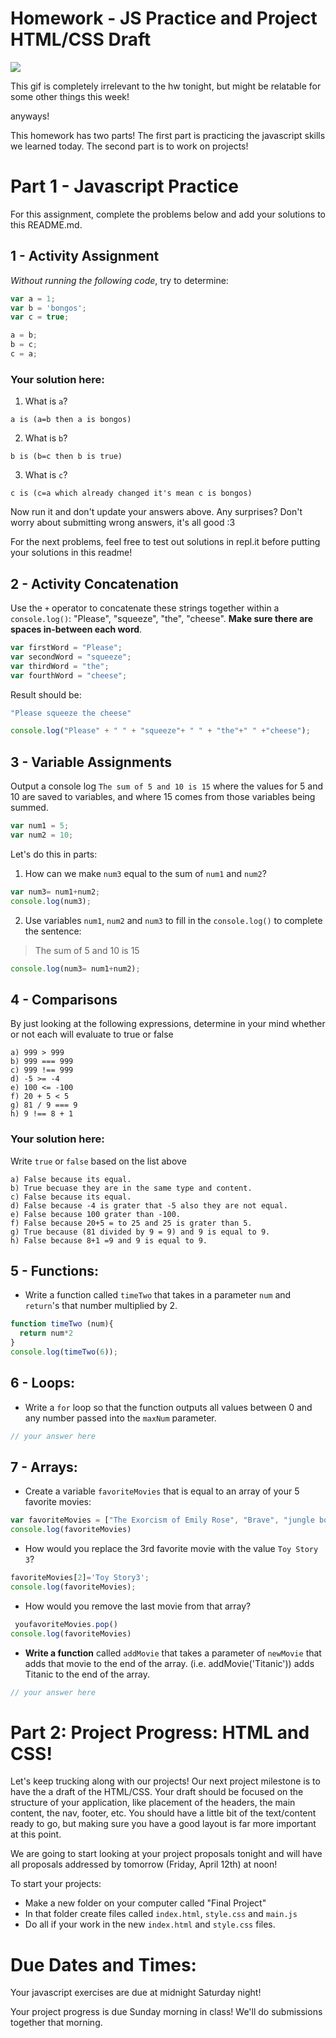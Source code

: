 # Homework - JS Practice and Project HTML/CSS Draft

![](https://media.giphy.com/media/yYSSBtDgbbRzq/giphy.gif)

This gif is completely irrelevant to the hw tonight, but might be relatable for some other things this week!


anyways!

This homework has two parts!  The first part is practicing the javascript skills we learned today.  The second part is to work on projects!


# Part 1 - Javascript Practice

For this assignment, complete the problems below and add your solutions to this README.md.  

## 1 - Activity Assignment
*Without running the following code*, try to determine:

```js
var a = 1;
var b = 'bongos';
var c = true;

a = b;
b = c;
c = a;
```

### Your solution here:
1.  What is `a`? 
```
a is (a=b then a is bongos)
```
2.  What is `b`?
```
b is (b=c then b is true)
```
3.  What is `c`?
```
c is (c=a which already changed it's mean c is bongos)
```

Now run it and don't update your answers above.  Any surprises?  Don't worry about submitting wrong answers, it's all good :3

For the next problems, feel free to test out solutions in repl.it before putting your solutions in this readme!

## 2 - Activity Concatenation
Use the `+` operator to concatenate these strings together within a `console.log()`: "Please", "squeeze", "the", "cheese". __Make sure there are spaces in-between each word__.

```js
var firstWord = "Please";
var secondWord = "squeeze";
var thirdWord = "the";
var fourthWord = "cheese";
```
Result should be:
```js
"Please squeeze the cheese"
```

```js
console.log("Please" + " " + "squeeze"+ " " + "the"+" " +"cheese"); 
```

## 3 - Variable Assignments

Output a console log `The sum of 5 and 10 is 15` where the values for 5 and 10 are saved to variables, and where 15 comes from those variables being summed.

```js
var num1 = 5;
var num2 = 10;
```

Let's do this in parts:
1. How can we make `num3` equal to the sum of `num1` and `num2`?
```js
var num3= num1+num2;
console.log(num3);
```
2. Use variables `num1`, `num2` and `num3` to fill in the `console.log()` to complete the sentence: 

>The sum of 5 and 10 is 15

```js
console.log(num3= num1+num2);
```

## 4 - Comparisons
By just looking at the following expressions, determine in your mind whether or not each will evaluate to true or false
```
a) 999 > 999
b) 999 === 999 
c) 999 !== 999
d) -5 >= -4
e) 100 <= -100
f) 20 + 5 < 5 
g) 81 / 9 === 9
h) 9 !== 8 + 1
```
### Your solution here:
Write `true` or `false` based on the list above
```
a) False because its equal.
b) True becuase they are in the same type and content.
c) False because its equal.
d) False because -4 is grater that -5 also they are not equal.
e) False because 100 grater than -100.
f) False because 20+5 = to 25 and 25 is grater than 5.
g) True because (81 divided by 9 = 9) and 9 is equal to 9.
h) False because 8+1 =9 and 9 is equal to 9. 
```

## 5 - Functions:

* Write a function called `timeTwo` that takes in a parameter `num` and `return`'s that number multiplied by 2.

```js
function timeTwo (num){
  return num*2
}
console.log(timeTwo(6));
```

## 6 - Loops:

*  Write a `for` loop so that the function outputs all values between 0 and any number passed into the `maxNum` parameter.
   
```js
// your answer here
```

## 7 - Arrays:

*  Create a variable `favoriteMovies` that is equal to an array of your 5 favorite movies:

```js
var favoriteMovies = ["The Exorcism of Emily Rose", "Brave", "jungle book", "Dangal", "The Fault in Our Stars"];
console.log(favoriteMovies)
```

*  How would you replace the 3rd favorite movie with the value `Toy Story 3`?

```js
favoriteMovies[2]='Toy Story3';
console.log(favoriteMovies);
```

*   How would you remove the last movie from that array?
```js
 youfavoriteMovies.pop()
console.log(favoriteMovies)
```

*   **Write a function** called `addMovie` that takes a parameter of `newMovie` that adds that movie to the end of the array.  (i.e. addMovie('Titanic')) adds Titanic to the end of the array.

```js
// your answer here
```


# Part 2: Project Progress: HTML and CSS!

Let's keep trucking along with our projects!  Our next project milestone is to have the a draft of the HTML/CSS.  Your draft should be focused on the structure of your application, like placement of the headers, the main content, the nav, footer, etc.  You should have a little bit of the text/content ready to go, but making sure you have a good layout is far more important at this point.

We are going to start looking at your project proposals tonight and will have all proposals addressed by tomorrow (Friday, April 12th) at noon!

To start your projects:
* Make a new folder on your computer called "Final Project"
* In that folder create files called `index.html`, `style.css` and `main.js`
* Do all if your work in the new `index.html` and `style.css` files.

# Due Dates and Times:

Your javascript exercises are due at midnight Saturday night!

Your project progress is due Sunday morning in class!  We'll do submissions together that morning.
